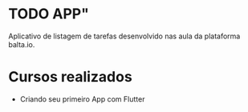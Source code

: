 # TODO APP"
Aplicativo de listagem de tarefas desenvolvido nas aula da plataforma balta.io.

# Cursos realizados
- Criando seu primeiro App com Flutter